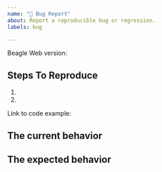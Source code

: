 ```yaml
---
name: "🐛 Bug Report"
about: Report a reproducible bug or regression.
labels: bug

---
```


Beagle Web version:

## Steps To Reproduce

1.
2.

Link to code example:

<!--
  Please provide a CodeSandbox (https://codesandbox.io/s/new), a link to a
  repository on GitHub, or provide a minimal code example that reproduces the
  problem. You may provide a screenshot of the application if you think it is
  relevant to your bug report. Here are some tips for providing a minimal
  example: https://stackoverflow.com/help/mcve.
-->

## The current behavior


## The expected behavior
